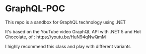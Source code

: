 # GraphQL-POC
This repo is a sandbox for GraphQL technology using .NET

It's based on the YouTube video GraphQL API with .NET 5 and Hot Chocolate, of : https://youtu.be/HuN94qNwQmM

I highly recommend this class and play with different variants 

